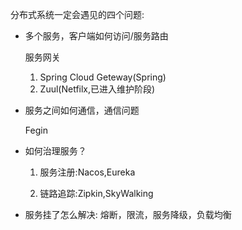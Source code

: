分布式系统一定会遇见的四个问题:
+ 多个服务，客户端如何访问/服务路由

  服务网关

  1. Spring Cloud Geteway(Spring)
  2. Zuul(Netfilx,已进入维护阶段)

+ 服务之间如何通信，通信问题

  Fegin 

+ 如何治理服务？

  1. 服务注册:Nacos,Eureka

  2. 链路追踪:Zipkin,SkyWalking

+ 服务挂了怎么解决:
熔断，限流，服务降级，负载均衡

